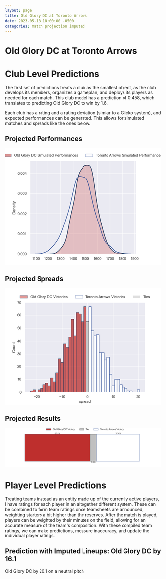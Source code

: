 ```yaml
---  
layout: page  
title: Old Glory DC at Toronto Arrows  
date: 2023-05-18 18:00:00 -0500  
categories: match projection imputed  
---
```

# Old Glory DC at Toronto Arrows

# Club Level Predictions


The first set of predictions treats a club as the smallest object, as the club develops its members, organizes a gameplan, and deploys its players as needed for each match. This club model has a prediction of 0.458, which translates to predicting Old Glory DC to win by 1.6.

Each club has a rating and a rating deviation (simiar to a Glicko system), and expected performances can be generated. This allows for simulated matches and spreads like the ones below.
## Projected Performances


![Projected Performances](plots/performances_2023-05-18-TorontoArrows-OldGloryDC.png)
## Projected Spreads


![Projected Spreads](plots/spreads_2023-05-18-TorontoArrows-OldGloryDC.png)
## Projected Results


![Projected Results](plots/resultbar_2023-05-18-TorontoArrows-OldGloryDC.png)
# Player Level Predictions


Treating teams instead as an entity made up of the currently active players, I have ratings for each player in an altogether different system. These can be combined to form team ratings once teamsheets are announced, weighting starters a bit higher than the reserves. After the match is played, players can be weighted by their minutes on the field, allowing for an accurate measure of the team's composition. With these compiled team ratings, we can make predictions, measure inaccuracy, and update the individual player ratings.
## Prediction with Imputed Lineups: Old Glory DC by 16.1


Old Glory DC by 20.1 on a neutral pitch


